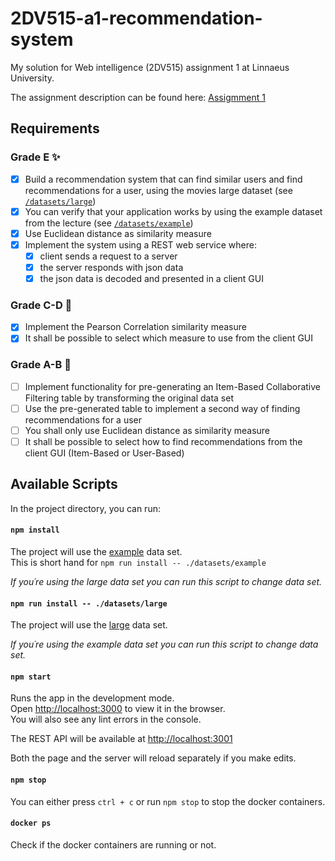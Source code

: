# 2DV515-a1-recommendation-system
My solution for Web intelligence (2DV515) assignment 1 at Linnaeus University.

The assignment description can be found here: [Assigmment 1](http://coursepress.lnu.se/kurs/web-intelligence/a1/)

## Requirements
### Grade E  ✨ 
- [x] Build a recommendation system that can find similar users and find recommendations for
a user, using the movies large dataset (see [`/datasets/large`](https://github.com/AntonStrand/2DV515-a1-recommendation-system/tree/master/datasets/large))
- [x] You can verify that your application works by using the example dataset from the lecture (see [`/datasets/example`](https://github.com/AntonStrand/2DV515-a1-recommendation-system/tree/master/datasets/large))
- [x] Use Euclidean distance as similarity measure
- [x] Implement the system using a REST web service where:
    - [x] client sends a request to a server
    - [x] the server responds with json data
    - [x] the json data is decoded and presented in a client GUI

### Grade C-D  👏 
- [x] Implement the Pearson Correlation similarity measure
- [x] It shall be possible to select which measure to use from the client GUI

### Grade A-B  🎉
- [ ] Implement functionality for pre-generating an Item-Based Collaborative Filtering table by
transforming the original data set
- [ ] Use the pre-generated table to implement a second way of finding recommendations for
a user
- [ ] You shall only use Euclidean distance as similarity measure
- [ ] It shall be possible to select how to find recommendations from the client GUI
(Item-Based or User-Based)

## Available Scripts

In the project directory, you can run:

#### `npm install`

The project will use the [example](https://github.com/AntonStrand/2DV515-a1-recommendation-system/tree/master/datasets/example) data set.<br />
This is short hand for `npm run install -- ./datasets/example`

_If you´re using the large data set you can run this script to change data set._

#### `npm run install -- ./datasets/large`

The project will use the [large](https://github.com/AntonStrand/2DV515-a1-recommendation-system/tree/master/datasets/large) data set.

_If you´re using the example data set you can run this script to change data set._

#### `npm start`

Runs the app in the development mode.<br />
Open [http://localhost:3000](http://localhost:3000) to view it in the browser.<br />
You will also see any lint errors in the console.

The REST API will be available at [http://localhost:3001](http://localhost:3001)

Both the page and the server will reload separately if you make edits.

#### `npm stop`
You can either press `ctrl + c` or run `npm stop` to stop the docker containers.

#### `docker ps`
Check if the docker containers are running or not.
